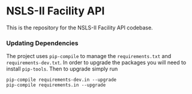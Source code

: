 # NSLS-II Facility API

This is the repository for the NSLS-II Facility API codebase. 


### Updating Dependencies

The project uses `pip-compile` to manage the `requirements.txt` and `requirements-dev.txt`. 
In order to upgrade the packages you will need to install `pip-tools`.  Then to upgrade simply run 

```
pip-compile requirements-dev.in --upgrade
pip-compile requirements.in --upgrade
```

